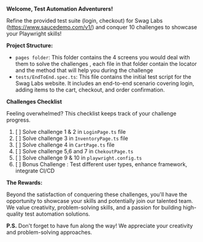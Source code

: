 **Welcome, Test Automation Adventurers!**

Refine the provided test suite (login, checkout) for Swag Labs (https://www.saucedemo.com/v1/) and conquer 10 challenges to showcase your Playwright skills! 


**Project Structure:**

* `pages folder`: This folder contains the 4 screens you would deal with them to solve the challenges , each file in that folder contain the locator and the method that will help you during the challenge
* `tests/EndToEnd.spec.ts`: This file contains the initial test script for the Swag Labs website.  It includes an end-to-end scenario covering login, adding items to the cart, checkout, and order confirmation.

**Challenges Checklist**

Feeling overwhelmed? This checklist keeps track of your challenge progress.

1. [ ] Solve challenge 1 & 2 in `LoginPage.ts` file
2. [ ] Solve challenge 3 in `InventoryPage.ts` file
3. [ ] Solve challenge 4 in `CartPage.ts` file
4. [ ] Solve challenge 5,6 and 7 in `ChekoutPage.ts`
5. [ ] Solve challenge 9 & 10 in `playwright.config.ts`
6. [ ] Bonus Challenge : Test different user types, enhance framework, integrate CI/CD


**The Rewards:**

Beyond the satisfaction of conquering these challenges, you'll have the opportunity to showcase your skills and potentially join our talented team.  We value creativity, problem-solving skills, and a passion for building high-quality test automation solutions.

**P.S.** Don't forget to have fun along the way! We appreciate your creativity and problem-solving approaches.